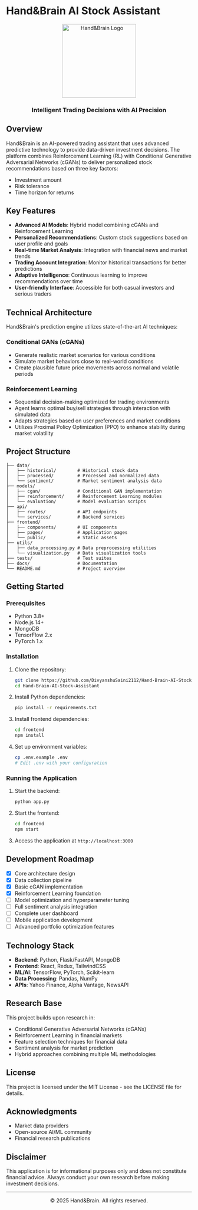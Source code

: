 # Hand&Brain AI Stock Assistant

<div align="center">
  <img src="assets/images/logo.png" alt="Hand&Brain Logo" width="200"/>
  <h3>Intelligent Trading Decisions with AI Precision</h3>
</div>

## Overview

Hand&Brain is an AI-powered trading assistant that uses advanced predictive technology to provide data-driven investment decisions. The platform combines Reinforcement Learning (RL) with Conditional Generative Adversarial Networks (cGANs) to deliver personalized stock recommendations based on three key factors:

- Investment amount
- Risk tolerance
- Time horizon for returns

## Key Features

- **Advanced AI Models**: Hybrid model combining cGANs and Reinforcement Learning
- **Personalized Recommendations**: Custom stock suggestions based on user profile and goals
- **Real-time Market Analysis**: Integration with financial news and market trends
- **Trading Account Integration**: Monitor historical transactions for better predictions
- **Adaptive Intelligence**: Continuous learning to improve recommendations over time
- **User-friendly Interface**: Accessible for both casual investors and serious traders

## Technical Architecture

Hand&Brain's prediction engine utilizes state-of-the-art AI techniques:

### Conditional GANs (cGANs)
- Generate realistic market scenarios for various conditions
- Simulate market behaviors close to real-world conditions
- Create plausible future price movements across normal and volatile periods

### Reinforcement Learning
- Sequential decision-making optimized for trading environments
- Agent learns optimal buy/sell strategies through interaction with simulated data
- Adapts strategies based on user preferences and market conditions
- Utilizes Proximal Policy Optimization (PPO) to enhance stability during market volatility

## Project Structure

```
├── data/
│   ├── historical/        # Historical stock data
│   ├── processed/         # Processed and normalized data
│   └── sentiment/         # Market sentiment analysis data  
├── models/
│   ├── cgan/              # Conditional GAN implementation
│   ├── reinforcement/     # Reinforcement Learning modules
│   └── evaluation/        # Model evaluation scripts
├── api/
│   ├── routes/            # API endpoints
│   └── services/          # Backend services
├── frontend/
│   ├── components/        # UI components
│   ├── pages/             # Application pages
│   └── public/            # Static assets
├── utils/
│   ├── data_processing.py # Data preprocessing utilities
│   └── visualization.py   # Data visualization tools
├── tests/                 # Test suites
├── docs/                  # Documentation
└── README.md              # Project overview
```

## Getting Started

### Prerequisites

- Python 3.8+
- Node.js 14+
- MongoDB
- TensorFlow 2.x
- PyTorch 1.x

### Installation

1. Clone the repository:
   ```bash
   git clone https://github.com/DivyanshuSaini2112/Hand-Brain-AI-Stock-Assistant.git
   cd Hand-Brain-AI-Stock-Assistant
   ```

2. Install Python dependencies:
   ```bash
   pip install -r requirements.txt
   ```

3. Install frontend dependencies:
   ```bash
   cd frontend
   npm install
   ```

4. Set up environment variables:
   ```bash
   cp .env.example .env
   # Edit .env with your configuration
   ```

### Running the Application

1. Start the backend:
   ```bash
   python app.py
   ```

2. Start the frontend:
   ```bash
   cd frontend
   npm start
   ```

3. Access the application at `http://localhost:3000`

## Development Roadmap

- [x] Core architecture design
- [x] Data collection pipeline
- [x] Basic cGAN implementation
- [x] Reinforcement Learning foundation
- [ ] Model optimization and hyperparameter tuning
- [ ] Full sentiment analysis integration
- [ ] Complete user dashboard
- [ ] Mobile application development
- [ ] Advanced portfolio optimization features

## Technology Stack

- **Backend**: Python, Flask/FastAPI, MongoDB
- **Frontend**: React, Redux, TailwindCSS
- **ML/AI**: TensorFlow, PyTorch, Scikit-learn
- **Data Processing**: Pandas, NumPy
- **APIs**: Yahoo Finance, Alpha Vantage, NewsAPI

## Research Base

This project builds upon research in:
- Conditional Generative Adversarial Networks (cGANs)
- Reinforcement Learning in financial markets
- Feature selection techniques for financial data
- Sentiment analysis for market prediction
- Hybrid approaches combining multiple ML methodologies

## License

This project is licensed under the MIT License - see the LICENSE file for details.

## Acknowledgments

- Market data providers
- Open-source AI/ML community
- Financial research publications

## Disclaimer

This application is for informational purposes only and does not constitute financial advice. Always conduct your own research before making investment decisions.

---

<div align="center">
  <p>© 2025 Hand&Brain. All rights reserved.</p>
</div>
